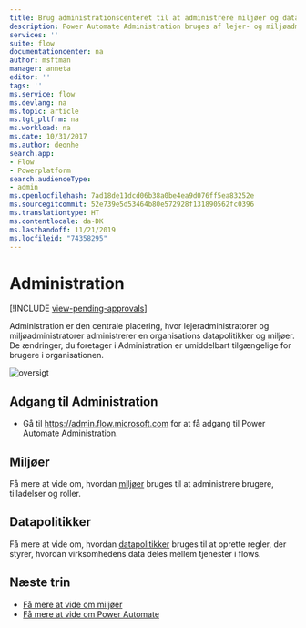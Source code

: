 ```yaml
---
title: Brug administrationscenteret til at administrere miljøer og datapolitikker. | Microsoft Docs
description: Power Automate Administration bruges af lejer- og miljøadministratorer til at administrere datapolitikker samt miljøer for Power Automate-udrulninger.
services: ''
suite: flow
documentationcenter: na
author: msftman
manager: anneta
editor: ''
tags: ''
ms.service: flow
ms.devlang: na
ms.topic: article
ms.tgt_pltfrm: na
ms.workload: na
ms.date: 10/31/2017
ms.author: deonhe
search.app:
- Flow
- Powerplatform
search.audienceType:
- admin
ms.openlocfilehash: 7ad18de11dcd06b38a0be4ea9d076ff5ea83252e
ms.sourcegitcommit: 52e739e5d53464b80e572928f131890562fc0396
ms.translationtype: HT
ms.contentlocale: da-DK
ms.lasthandoff: 11/21/2019
ms.locfileid: "74358295"
---
```

# <a name="the-admin-center"></a>Administration
[!INCLUDE [view-pending-approvals](includes/cc-rebrand.md)]

Administration er den centrale placering, hvor lejeradministratorer og miljøadministratorer administrerer en organisations datapolitikker og miljøer. De ændringer, du foretager i Administration er umiddelbart tilgængelige for brugere i organisationen.

![oversigt](./media/admin-center-introduction/overview.png)

## <a name="access-the-admin-center"></a>Adgang til Administration

* Gå til https://admin.flow.microsoft.com for at få adgang til Power Automate Administration.

## <a name="environments"></a>Miljøer

Få mere at vide om, hvordan [miljøer](environments-overview-admin.md) bruges til at administrere brugere, tilladelser og roller.

## <a name="data-policies"></a>Datapolitikker

Få mere at vide om, hvordan [datapolitikker](prevent-data-loss.md) bruges til at oprette regler, der styrer, hvordan virksomhedens data deles mellem tjenester i flows.

## <a name="next-steps"></a>Næste trin

* [Få mere at vide om miljøer](environments-overview-admin.md)
* [Få mere at vide om Power Automate](getting-started.md)

